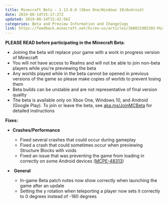 ```yaml
---
title: Minecraft Beta - 1.13.0.6 (Xbox One/Windows 10/Android)
date: 2019-08-14T15:17:27Z
updated: 2019-08-14T15:42:56Z
categories: Beta and Preview Information and Changelogs
link: https://feedback.minecraft.net/hc/en-us/articles/360031985392-Minecraft-Beta-1-13-0-6-Xbox-One-Windows-10-Android
---
```


**PLEASE READ before participating in the Minecraft Beta**:

- Joining the beta will replace your game with a work in progress version of Minecraft
- You will not have access to Realms and will not be able to join non-beta players while you're previewing the beta
- Any worlds played while in the beta cannot be opened in previous versions of the game so please make copies of worlds to prevent losing them
- Beta builds can be unstable and are not representative of final version quality
- The beta is available only on Xbox One, Windows 10, and Android (Google Play). To join or leave the beta, see [aka.ms/JoinMCBeta](https://aka.ms/JoinMCBeta) for detailed instructions

**Fixes:**

- **Crashes/Performance**
  - Fixed several crashes that could occur during gameplay
  - Fixed a crash that could sometimes occur when previewing Structure Blocks with voids
  - Fixed an issue that was preventing the game from loading in correctly on some Android devices ([MCPE-48313](https://bugs.mojang.com/browse/MCPE-48313))
-  **General**
  - In-game Beta patch notes now show correctly when launching the game after an update

  <!-- -->

  - Setting the y rotation when teleporting a player now sets it correctly to 0 degrees instead of -180 degrees
